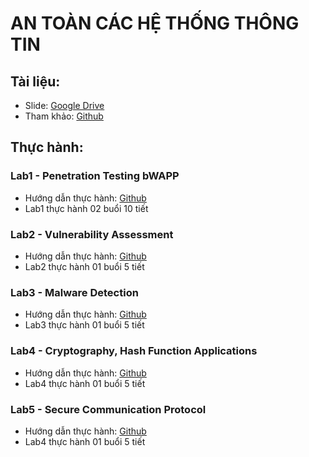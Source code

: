 # AN TOÀN CÁC HỆ THỐNG THÔNG TIN
## Tài liệu: 
- Slide: [Google Drive](https://drive.google.com/drive/folders/1Qrm-RRD5PwUYYmefRrYaRM9N6x3dDcds?usp=sharing)
- Tham khảo: [Github](https://github.com/dzokha1010/Documents/tree/main/PentestbWAPP)
## Thực hành:
### Lab1 - Penetration Testing bWAPP
- Hướng dẫn thực hành: [Github](https://github.com/dzokha1010/Documents/blob/main/Confidence_Security_of_IS/Lab1_Penetration_Testing_bWAPP.md)
- Lab1 thực hành 02 buổi 10 tiết
### Lab2 - Vulnerability Assessment
- Hướng dẫn thực hành: [Github](https://github.com/dzokha1010/Documents/blob/main/Confidence_Security_of_IS/Lab2_Vulnerability_Assessment.md)
- Lab2 thực hành 01 buổi 5 tiết
### Lab3 - Malware Detection
- Hướng dẫn thực hành: [Github](https://github.com/dzokha1010/Documents/blob/main/Confidence_Security_of_IS/Lab3_Malware_Detection.md)
- Lab3 thực hành 01 buổi 5 tiết
### Lab4 - Cryptography, Hash Function Applications
- Hướng dẫn thực hành: [Github](https://github.com/dzokha1010/Documents/blob/main/Confidence_Security_of_IS/Lab4_Cryptography_Hash_Protocol.md)
- Lab4 thực hành 01 buổi 5 tiết
### Lab5 - Secure Communication Protocol
- Hướng dẫn thực hành: [Github](https://github.com/dzokha1010/Documents/blob/main/Confidence_Security_of_IS/Lab5_Secure_Communication_Protocol.md)
- Lab4 thực hành 01 buổi 5 tiết
